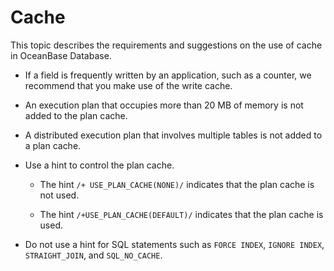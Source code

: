 # Cache

This topic describes the requirements and suggestions on the use of cache in OceanBase Database.

* If a field is frequently written by an application, such as a counter, we recommend that you make use of the write cache.

* An execution plan that occupies more than 20 MB of memory is not added to the plan cache.

* A distributed execution plan that involves multiple tables is not added to a plan cache.

* Use a hint to control the plan cache.

   * The hint `/+ USE_PLAN_CACHE(NONE)/` indicates that the plan cache is not used.

   * The hint `/+USE_PLAN_CACHE(DEFAULT)/` indicates that the plan cache is used.

* Do not use a hint for SQL statements such as `FORCE INDEX`, `IGNORE INDEX`, `STRAIGHT_JOIN`, and `SQL_NO_CACHE`.
